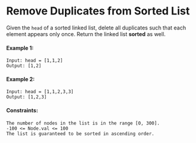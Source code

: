 # Remove Duplicates from Sorted List

Given the ```head``` of a sorted linked list, delete all duplicates such that each element appears only once. Return the linked list **sorted** as well.

#### Example 1:
```
Input: head = [1,1,2]
Output: [1,2]
```

#### Example 2:
```
Input: head = [1,1,2,3,3]
Output: [1,2,3]
```

#### Constraints:
```
The number of nodes in the list is in the range [0, 300].
-100 <= Node.val <= 100
The list is guaranteed to be sorted in ascending order.
```
